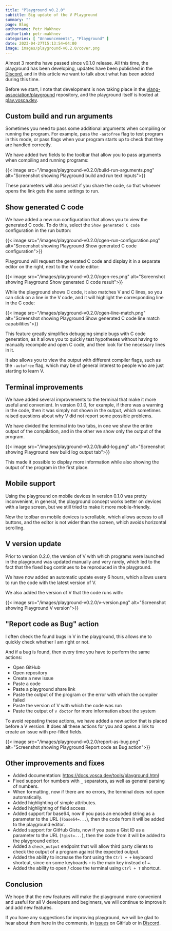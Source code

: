 ```yaml
---
title: "Playground v0.2.0"
subtitle: Big update of the V Playground
summary: ""
page: Blog
authorname: Petr Makhnev
authorlink: petr-makhnev
categories: [ "Announcements", "Playground" ]
date: 2023-04-27T15:13:54+04:00
image: images/playground-v0.2.0/cover.png
---
```


Almost 3 months have passed since v0.1.0 release.
All this time, the playground has been developing, updates have been published in the
[Discord](https://discord.gg/vlang),
and in this article we want to talk about what has been added during this time.

Before we start, I note that development is now taking place in the
[vlang-association/playground](https://github.com/vlang-association/playground)
repository, and the playground itself is hosted at
[play.vosca.dev](https://play.vosca.dev).

## Custom build and run arguments

Sometimes you need to pass some additional arguments when compiling or running the program.
For example, pass the `-autofree` flag to test program in this mode,
or pass flags when your program starts up to check that they are handled correctly.

We have added two fields to the toolbar that allow you to pass arguments when compiling and running
programs:

{{< image src="/images/playground-v0.2.0/build-run-arguments.png"
alt="Screenshot showing Playground build and run text inputs">}}

These parameters will also persist if you share the code, so that whoever opens the link gets the
same settings to run.

## Show generated C code

We have added a new run configuration that allows you to view the generated C code.
To do this, select the `Show generated C code` configuration in the run button:

{{< image src="/images/playground-v0.2.0/cgen-run-configuration.png"
alt="Screenshot showing Playground Show generated C code configuration">}}

Playground will request the generated C code and display it in a separate editor on the right, next
to the V code editor:

{{< image src="/images/playground-v0.2.0/cgen-res.png"
alt="Screenshot showing Playground Show generated C code result">}}

While the playground shows C code, it also matches V and C lines, so you can click on a line in the
V code, and it will highlight the corresponding line in the C code:

{{< image src="/images/playground-v0.2.0/cgen-line-match.png"
alt="Screenshot showing Playground Show generated C code line match capabilities">}}

This feature greatly simplifies debugging simple bugs with C code generation, as it allows you to
quickly test hypotheses without having to manually recompile and open C code, and then look for the
necessary lines in it.

It also allows you to view the output with different compiler flags, such as the `-autofree` flag,
which may be of general interest to people who are just starting to learn V.

## Terminal improvements

We have added several improvements to the terminal that make it more useful and convenient.
In version 0.1.0, for example, if there was a warning in the code, then it was simply not shown in
the output, which sometimes raised questions about why V did not report some possible problems.

We have divided the terminal into two tabs, in one we show the entire output of the compilation, and
in the other we show only the output of the program.

{{< image src="/images/playground-v0.2.0/build-log.png"
alt="Screenshot showing Playground new build log output tab">}}

This made it possible to display more information while also showing the output of the program in
the first place.

## Mobile support

Using the playground on mobile devices in version 0.1.0 was pretty inconvenient, in general, the
playground concept works better on devices with a large screen, but we still tried to make it more
mobile-friendly.

Now the toolbar on mobile devices is scrollable, which allows access to all buttons, and the editor
is not wider than the screen, which avoids horizontal scrolling.

## V version update

Prior to version 0.2.0, the version of V with which programs were launched in the playground was
updated manually and very rarely, which led to the fact that the fixed bug continues to be
reproduced in the playground.

We have now added an automatic update every 6 hours, which allows users to run the code with the
latest version of V.

We also added the version of V that the code runs with:

{{< image src="/images/playground-v0.2.0/v-version.png"
alt="Screenshot showing Playground V version">}}

## "Report code as Bug" action

I often check the found bugs in V in the playground, this allows me to quickly check whether I am
right or not.

And if a bug is found, then every time you have to perform the same actions:

- Open GitHub
- Open repository
- Create a new issue
- Paste a code
- Paste a playground share link
- Paste the output of the program or the error with which the compiler failed
- Paste the version of V with which the code was run
- Paste the output of `v doctor` for more information about the system

To avoid repeating these actions, we have added a new action that is placed before a V version.
It does all these actions for you and opens a link to create an issue with pre-filled fields.

{{< image src="/images/playground-v0.2.0/report-as-bug.png"
alt="Screenshot showing Playground Report code as Bug action">}}

## Other improvements and fixes

- Added documentation: <https://docs.vosca.dev/tools/playground.html>
- Fixed support for numbers with `_` separators, as well as general parsing of numbers.
- When formatting, now if there are no errors, the terminal does not open automatically.
- Added highlighting of simple attributes.
- Added highlighting of field access.
- Added support for base64, now if you pass an encoded string as a parameter to the
  URL (`?base64=...`), then the code from it will be added to the playground editor.
- Added support for GitHub Gists, now if you pass a Gist ID as a parameter to the URL (`?gist=...`),
  then the code from it will be added to the playground editor.
- Added a `check_output` endpoint that will allow third party clients to check the output of a
  program against the expected output.
- Added the ability to increase the font using the `Ctrl + +` keyboard shortcut, since on some
  keyboards `+` is the main key instead of `=`.
- Added the ability to open / close the terminal using `Ctrl + T` shortcut.

## Conclusion

We hope that the new features will make the playground more convenient and useful for all
V developers and beginners, we will continue to improve it and add new features.

If you have any suggestions for improving playground, we will be glad to hear about them here in the
comments, in
[issues](https://github.com/vlang-association/playground/issues)
on GitHub or in
[Discord](https:///discord.gg/vlang).
